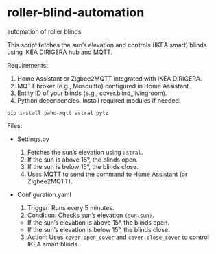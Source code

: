 # roller-blind-automation
automation of roller blinds


This script fetches the sun’s elevation and controls (IKEA smart) blinds using IKEA DIRIGERA hub and MQTT.

Requirements:

  1. Home Assistant or Zigbee2MQTT integrated with IKEA DIRIGERA.
  2. MQTT broker (e.g., Mosquitto) configured in Home Assistant.
  3. Entity ID of your blinds (e.g., cover.blind_livingroom).
  4. Python dependencies.
  Install required modules if needed:
  ```
pip install paho-mqtt astral pytz
```


Files:

* Settings.py
  1. Fetches the sun’s elevation using ```astral```.
  2. If the sun is above 15°, the blinds open.
  3. If the sun is below 15°, the blinds close.
  4. Uses MQTT to send the command to Home Assistant (or Zigbee2MQTT).

* Configuration.yaml
  1. Trigger: Runs every 5 minutes.
  2. Condition: Checks sun’s elevation ```(sun.sun)```.
    * If the sun’s elevation is above 15°, the blinds open.
    * If the sun’s elevation is below 15°, the blinds close.
  3. Action: Uses ```cover.open_cover``` and ```cover.close_cover``` to control IKEA smart blinds.
